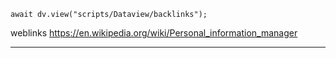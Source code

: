 ```dataviewjs
await dv.view("scripts/Dataview/backlinks");
```
weblinks https://en.wikipedia.org/wiki/Personal_information_manager
___
